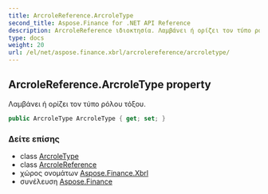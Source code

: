 ```yaml
---
title: ArcroleReference.ArcroleType
second_title: Aspose.Finance for .NET API Reference
description: ArcroleReference ιδιοκτησία. Λαμβάνει ή ορίζει τον τύπο ρόλου τόξου.
type: docs
weight: 20
url: /el/net/aspose.finance.xbrl/arcrolereference/arcroletype/
---
```

## ArcroleReference.ArcroleType property

Λαμβάνει ή ορίζει τον τύπο ρόλου τόξου.

```csharp
public ArcroleType ArcroleType { get; set; }
```

### Δείτε επίσης

* class [ArcroleType](../../arcroletype/)
* class [ArcroleReference](../)
* χώρος ονομάτων [Aspose.Finance.Xbrl](../../arcrolereference/)
* συνέλευση [Aspose.Finance](../../../)


